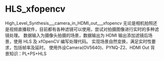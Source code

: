 # HLS_xfopencv
High_Level_Synthesis___camera_in_HDMI_out___xfopencv
无论是相机拍照还是视频直播软件，目前都有各种滤镜可以使用，尝试对拍摄图像进行实时的多种滤镜处理。
数据输入为摄像头拍摄的场景，数据输出为 HDMI 输出添加滤镜后场景，使用 HLS 及 xfOpenCV 编写处理代码。
实现场景自然变换，满足实时性要求，包括帧率及延时。
使用外设Camera(OV5640)、PYNQ-Z2、HDMI Out
背景知识：PL+PS+HLS
